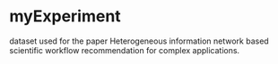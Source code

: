 # myExperiment
dataset used for the paper Heterogeneous information network based scientific workflow recommendation for complex applications.
